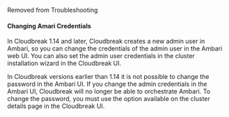 Removed from Troubleshooting 


#### Changing Amari Credentials

[comment]: <> (I don't see this option in the 2.1 TP UI, just in the CLI.)

In Cloudbreak 1.14 and later, Cloudbreak creates a new admin user in Ambari, so you can change the credentials of the admin user in the Ambari web UI. You can also set the admin user credentials in the cluster installation wizard in the Cloudbreak UI.

In Cloudbreak versions earlier than 1.14 it is not possible to change the password in the Ambari UI. If you change the admin credentials in the Ambari UI, Cloudbreak will no longer be able to orchestrate Ambari. To change the password, you must use the option available on the cluster details page in the Cloudbreak UI. 